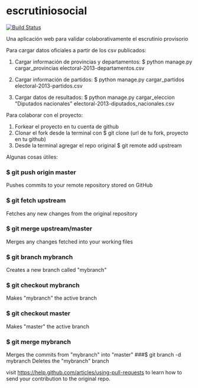 escrutiniosocial
================

[![Build Status](https://travis-ci.org/democraciaconcodigos/escrutiniosocial.png?branch=master)](https://travis-ci.org/democraciaconcodigos/escrutiniosocial)

Una aplicación web para validar colaborativamente el escrutinio provisorio


Para cargar datos oficiales a partir de los csv publicados:

1. Cargar información de provincias y departamentos:
    $ python manage.py cargar_provincias electoral-2013-departamentos.csv

2. Cargar información de partidos:
    $ python manage.py cargar_partidos electoral-2013-partidos.csv

3. Cargar datos de resultados:
    $ python manage.py cargar_eleccion "Diputados nacionales" electoral-2013-diputados_nacionales.csv



Para colaborar con el proyecto:

1. Forkear el proyecto en tu cuenta de github
2. Clonar el fork desde la terminal con
    $ git clone (url de tu fork, proyecto en tu github)
3. Desde la terminal agregar el repo original
    $ git remote add upstream

Algunas cosas útiles:
### $ git push origin master
Pushes commits to your remote repository stored on GitHub
### $ git fetch upstream
Fetches any new changes from the original repository
### $ git merge upstream/master
Merges any changes fetched into your working files
### $ git branch mybranch
Creates a new branch called "mybranch"
### $ git checkout mybranch
Makes "mybranch" the active branch
### $ git checkout master
Makes "master" the active branch
### $ git merge mybranch
Merges the commits from "mybranch" into "master"
###$ git branch -d mybranch
Deletes the "mybranch" branch

visit https://help.github.com/articles/using-pull-requests
to learn how to send your contribution to the original repo.
